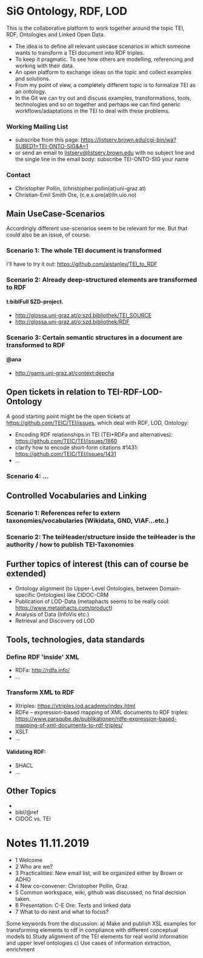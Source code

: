 # SiG Ontology, RDF, LOD

This is the collaborative platform to work together around the topic TEI, RDF, Ontologies and Linked Open Data. 

* The idea is to define all relevant usecase scenarios in which someone wants to transform a TEI document into RDF triples.
* To keep it pragmatic. To see how others are modelling, referencing and working with their data. 
* An open platform to exchange ideas on the topic and collect examples and solutions.
* From my point of view, a completely different topic is to formalize TEI as an ontology. 
* In the Git we can try out and discuss examples, transformations, tools, technologies and so on together and perhaps we can find generic workflows/adaptations in the TEI to deal with these problems.


### Working Mailing List
* subscribe from this page: https://listserv.brown.edu/cgi-bin/wa?SUBED1=TEI-ONTO-SIG&A=1
* or send an email to listserv@listserv.brown.edu with no subject line and the single line in the email body: subscribe TEI-ONTO-SIG your name

### Contact

* Christopher Pollin, (christopher.pollin(at)uni-graz.at)
* Christian-Emil Smith Ore, (c.e.s.ore(at)iln.uio.no)


## Main UseCase-Scenarios

Accordingly different use-scenarios seem to be relevant for me. But that could also be an issue, of course.

### Scenario 1: The whole TEI document is transformed

I'll have to try it out: https://github.com/ajstanley/TEI_to_RDF

### Scenario 2: Already deep-structured elements are transformed to RDF

#### t:biblFull SZD-project.

* http://glossa.uni-graz.at/o:szd.bibliothek/TEI_SOURCE
* http://glossa.uni-graz.at/o:szd.bibliothek/RDF


### Scenario 3: Certain semantic structures in a document are transformed to RDF

#### @ana 

* http://gams.uni-graz.at/context:depcha

## Open tickets in relation to TEI-RDF-LOD-Ontology

A good starting point might be the open tickets at https://github.com/TEIC/TEI/issues, which deal with RDF, LOD, Ontology:

* Encoding RDF relationships in TEI (TEI+RDFa and alternatives): https://github.com/TEIC/TEI/issues/1860
* clarify how to encode short-form citations #1431: https://github.com/TEIC/TEI/issues/1431
* ...

### Scenario 4: ...

## Controlled Vocabularies and Linking

### Scenario 1: References refer to extern taxonomies/vocabularies (Wikidata, GND, VIAF...etc.)

### Scenario 2: The teiHeader/structure inside the teiHeader is the authority / how to publish TEI-Taxonomies

## Further topics of interest (this can of course be extended)

* Ontology alignment (to Upper-Level Ontologies, between Domain-specific Ontologies) like CIDOC-CRM
* Publication of LOD-Data (metaphacts seems to be really cool: https://www.metaphacts.com/product)
* Analysis of Data (InfoVis etc.)
* Retrieval and Discovery od LOD 

## Tools, technologies, data standards

### Define RDF 'inside' XML 

* RDFa: http://rdfa.info/ 
* ...

### Transform XML to RDF

* Xtriples: https://xtriples.lod.academy/index.html
* RDFe – expression-based mapping of XML documents to RDF triples: https://www.parsqube.de/publikationen/rdfe-expression-based-mapping-of-xml-documents-to-rdf-triples/
* XSLT 
* ...

#### Validating RDF: 

* SHACL
* ...

## Other Topics

* <graph>
* bibl/@ref
* CIDOC vs. TEI

# Notes 11.11.2019

* 1 Welcome
* 2 Who are we?
* 3 Practicalities: New email list, will be organized either by Brown or ADHO
* 4 New co-convener: Christopher Pollin, Graz
* 5 Common workspace, wiki, github was discussed, no final decision taken.
* 6 Presentation: C-E Ore: Texts and linked data
* 7 What to do next and what to focus?

Some keywords from the discussion:
a) Make and publish XSL examples for transforming elements to rdf in compliance with different conceptual models
b) Study alignment of the TEI elements for real world information and upper level ontologies
c) Use cases of information extraction, enrichment

















